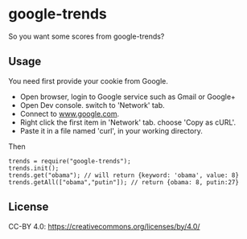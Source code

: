 google-trends
===================

So you want some scores from google-trends?


Usage
-------------------

You need first provide your cookie from Google.

 * Open browser, login to Google service such as Gmail or Google+
 * Open Dev console. switch to 'Network' tab.
 * Connect to www.google.com.
 * Right click the first item in 'Network' tab. choose 'Copy as cURL'.
 * Paste it in a file named 'curl', in your working directory.

Then

    trends = require("google-trends");
    trends.init();
    trends.get("obama"); // will return {keyword: 'obama', value: 8}
    trends.getAll(["obama","putin"]); // return {obama: 8, putin:27}


License
---------------------

CC-BY 4.0: https://creativecommons.org/licenses/by/4.0/
